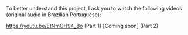 To better understand this project, I ask you to watch the following videos (original audio in Brazilian Portuguese):

https://youtu.be/EtNmOH94_Bo (Part 1)
[Coming soon] (Part 2)
